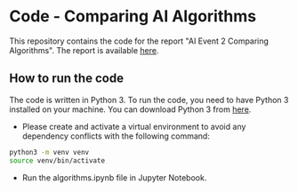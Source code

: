 # Code - Comparing AI Algorithms

This repository contains the code for the report "AI Event 2 Comparing Algorithms". The report is available [here](../LaTeX-report/AI_Event_2_Report.pdf).

## How to run the code

The code is written in Python 3. To run the code, you need to have Python 3 installed on your machine. You can download Python 3 from [here](https://www.python.org/downloads/).

- Please create and activate a virtual environment to avoid any dependency conflicts with the following command:

```bash
python3 -m venv venv
source venv/bin/activate
```

- Run the algorithms.ipynb file in Jupyter Notebook.

